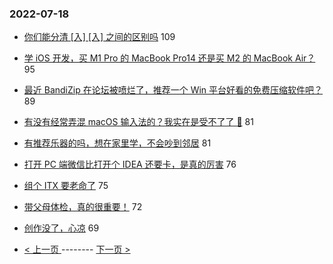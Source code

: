 ### 2022-07-18 
- [你们能分清 [入] [⼊] 之间的区别吗](https://www.v2ex.com/t/866890) 109
- [学 iOS 开发，买 M1 Pro 的 MacBook Pro14 还是买 M2 的 MacBook Air？](https://www.v2ex.com/t/866938) 95
- [最近 BandiZip 在论坛被喷烂了，推荐一个 Win 平台好看的免费压缩软件吧？](https://www.v2ex.com/t/866925) 89
- [有没有经常弄混 macOS 输入法的？我实在是受不了了 😤](https://www.v2ex.com/t/866880) 81
- [有推荐乐器的吗，想在家里学，不会吵到邻居](https://www.v2ex.com/t/866915) 81
- [打开 PC 端微信比打开个 IDEA 还要卡，是真的厉害](https://www.v2ex.com/t/866882) 76
- [组个 ITX 要老命了](https://www.v2ex.com/t/866912) 75
- [带父母体检，真的很重要！](https://www.v2ex.com/t/866928) 72
- [创作没了，心凉](https://www.v2ex.com/t/867078) 69 

- [ < 上一页 ](https://github.com/able8/v2ex-hot-record/blob/master/2022-07-17.md) -------- [ 下一页 > ](https://github.com/able8/v2ex-hot-record/blob/master/2022-07-19.md)